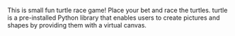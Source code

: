 This is small fun turtle race game! Place your bet and race the turtles.
turtle is a pre-installed Python library that enables users to create pictures and shapes by providing them with a virtual canvas.
